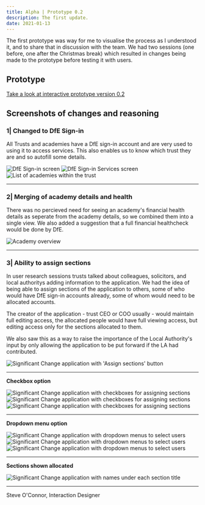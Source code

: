 ```yaml
---
title: Alpha | Prototype 0.2
description: The first update.
date: 2021-01-13
---
```


The first prototype was way for me to visualise the process as I understood it, and to share that in discussion with the team. We had two sessions (one before, one after the Christmas break) which resulted in changes being made to the prototype before testing it with users.

## Prototype

[Take a look at interactive prototype version 0.2](https://www.figma.com/proto/4CImEu9B79XdgKisKJ6rwt/Sig-Change-0.2?page-id=0%3A1&node-id=1%3A2&viewport=-8321%2C347%2C0.6453719139099121&scaling=min-zoom)

## Screenshots of changes and reasoning

### 1| Changed to DfE Sign-in

All Trusts and academies have a DfE sign-in account and are very used to using it to access services. This also enables us to know which trust they are and so autofill some details.

<img src="https://sdd-significant-change-design-history.netlify.app/images/prototype02/prototype02_02.png" alt="DfE Sign-in screen"/>

<img src="https://sdd-significant-change-design-history.netlify.app/images/prototype02/prototype02_03.png" alt="DfE Sign-in Services screen"/>

<img src="https://sdd-significant-change-design-history.netlify.app/images/prototype02/prototype02_04.png" alt="List of academies within the trust"/>

*****

### 2| Merging of academy details and health

There was no percieved need for seeing an academy's financial health details as seperate from the academy details, so we combined them into a single view. We also added a suggestion that a full financial healthcheck would be done by DfE.

<img src="https://sdd-significant-change-design-history.netlify.app/images/prototype02/prototype02_05.png" alt="Academy overview"/>

*****

### 3| Ability to assign sections

In user research sessions trusts talked about colleagues, solicitors, and local authoritys adding information to the application. We had the idea of being able to assign sections of the application to others, some of who would have DfE sign-in accounts already, some of whom would need to be allocated accounts.

The creator of the application - trust CEO or COO usually - would maintain full editing access, the allocated people would have full viewing access, but editing access only for the sections allocated to them.

We also saw this as a way to raise the importance of the Local Authority's input by only allowing the application to be put forward if the LA had contributed.

<img src="https://sdd-significant-change-design-history.netlify.app/images/prototype02/prototype02_08.png" alt="Significant Change application with 'Assign sections' button"/>

*****

**Checkbox option**

<img src="https://sdd-significant-change-design-history.netlify.app/images/prototype02/prototype02_08a.png" alt="Significant Change application with checkboxes for assigning sections"/>

<img src="https://sdd-significant-change-design-history.netlify.app/images/prototype02/prototype02_08b.png" alt="Significant Change application with checkboxes for assigning sections"/>

<img src="https://sdd-significant-change-design-history.netlify.app/images/prototype02/prototype02_08c.png" alt="Significant Change application with checkboxes for assigning sections"/>

*****

**Dropdown menu option**

<img src="https://sdd-significant-change-design-history.netlify.app/images/prototype02/prototype02_09a.png" alt="Significant Change application with dropdown menus to select users"/>

<img src="https://sdd-significant-change-design-history.netlify.app/images/prototype02/prototype02_09b.png" alt="Significant Change application with dropdown menus to select users"/>

<img src="https://sdd-significant-change-design-history.netlify.app/images/prototype02/prototype02_09c.png" alt="Significant Change application with dropdown menus to select users"/>

*****

**Sections shown allocated**

<img src="https://sdd-significant-change-design-history.netlify.app/images/prototype02/prototype02_10.png" alt="Significant Change application with names under each section title"/>

*****

Steve O'Connor, Interaction Designer